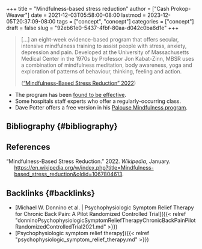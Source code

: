 +++
title = "Mindfulness-based stress reduction"
author = ["Cash Prokop-Weaver"]
date = 2021-12-03T05:58:00-08:00
lastmod = 2023-12-05T20:37:09-08:00
tags = ["concept", "concept"]
categories = ["concept"]
draft = false
slug = "92eb61e0-5437-4fbf-80aa-d042c0ba6d1e"
+++

> [...] an eight-week evidence-based program that offers secular, intensive mindfulness training to assist people with stress, anxiety, depression and pain. Developed at the University of Massachusetts Medical Center in the 1970s by Professor Jon Kabat-Zinn, MBSR uses a combination of mindfulness meditation, body awareness, yoga and exploration of patterns of behaviour, thinking, feeling and action.
>
> (<a href="#citeproc_bib_item_1">“Mindfulness-Based Stress Reduction” 2022</a>)

-   The program has been [found to be effective](https://en.wikipedia.org/wiki/Mindfulness-based_stress_reduction#Evaluation_of_effectiveness).
-   Some hospitals staff experts who offer a regularly-occurring class.
-   Dave Potter offers a free version in his [Palouse Mindfulness program](https://palousemindfulness.com/).


## Bibliography {#bibliography}

## References

<style>.csl-entry{text-indent: -1.5em; margin-left: 1.5em;}</style><div class="csl-bib-body">
  <div class="csl-entry"><a id="citeproc_bib_item_1"></a>“Mindfulness-Based Stress Reduction.” 2022. <i>Wikipedia</i>, January. <a href="https://en.wikipedia.org/w/index.php?title=Mindfulness-based_stress_reduction&oldid=1067804613">https://en.wikipedia.org/w/index.php?title=Mindfulness-based_stress_reduction&#38;oldid=1067804613</a>.</div>
</div>


## Backlinks {#backlinks}

-   [Michael W. Donnino et al. | Psychophysiologic Symptom Relief Therapy for Chronic Back Pain: A Pilot Randomized Controlled Trial]({{< relref "donninoPsychophysiologicSymptomReliefTherapyChronicBackPainPilotRandomizedControlledTrial2021.md" >}})
-   [Psychophysiologic symptom relief therapy]({{< relref "psychophysiologic_symptom_relief_therapy.md" >}})
